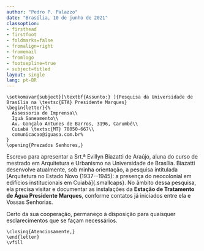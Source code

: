 ```yaml
---
author: "Pedro P. Palazzo"
date: "Brasília, 10 de junho de 2021"
classoption:
- firsthead
- firstfoot
- foldmarks=false
- fromalign=right
- fromemail
- fromlogo
- footsepline=true
- subject=titled
layout: single
lang: pt-BR
---
```


```{=latex}
\setkomavar{subject}[\textbf{Assunto:} ]{Pesquisa da Universidade de Brasília na \textsc{ETA} Presidente Marques}
\begin{letter}{%
  Assessoria de Imprensa\\
  Iguá Saneamento\\
  Av. Gonçalo Antunes de Barros, 3196, Carumbé\\
  Cuiabá \textsc{MT} 78050-667\\
  comunicacao@iguasa.com.br%
}
\opening{Prezados Senhores,}
```

Escrevo para apresentar a Srt.ª Evillyn Biazatti de Araújo, aluna do
curso de mestrado em Arquitetura e Urbanismo na Universidade de
Brasília. Biazatti desenvolve atualmente, sob minha orientação, a
pesquisa intitulada [Arquitetura no Estado Novo (1937--1945): a presença
do neocolonial em edifícios institucionais em Cuiabá]{.smallcaps}. No
âmbito dessa pesquisa, ela precisa visitar e documentar as instalações
da **Estação de Tratamento de Água Presidente Marques**, conforme
contatos já iniciados entre ela e Vossas Senhorias.

Certo da sua cooperação, permaneço à disposição para quaisquer
esclarecimentos que se façam necessários.

```{=latex}
\closing{Atenciosamente,}
\end{letter}
\vfill
```
